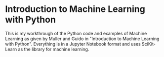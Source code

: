 # Introduction to Machine Learning with Python

This is my workthrough of the Python code and examples of Machine Learning as given by Muller and Guido in "Introduction to Machine Learning with Python".
Everything is in a Jupyter Notebook format and uses SciKit-Learn as the library for machine learning.
